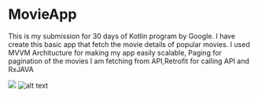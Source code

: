 # MovieApp
This is my submission for 30 days of Kotlin program by Google. I have create this basic app that fetch the movie details of popular movies. I used MVVM Architucture for making my app easily scalable, Paging for pagination of the movies I am fetching from API,Retrofit for calling API and RxJAVA


![](Image/ezgif.com-video-to-gif(1).gif)
![alt text](https://github.com/navster22/MovieApp/blob/master/ezgif.com-video-to-gif(1).gif?raw=true)
